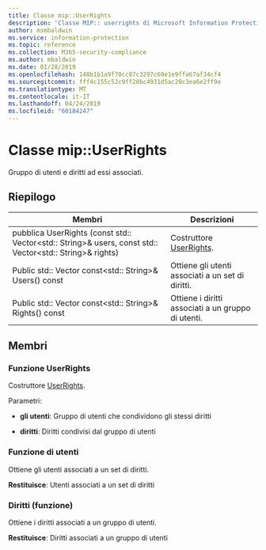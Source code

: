 ```yaml
---
title: Classe mip::UserRights
description: 'Classe MIP:: userrights di Microsoft Information Protection (MIP) SDK vengono documentate.'
author: msmbaldwin
ms.service: information-protection
ms.topic: reference
ms.collection: M365-security-compliance
ms.author: mbaldwin
ms.date: 01/28/2019
ms.openlocfilehash: 148b1b1a9f70cc87c3297c69e1e9ffa67af34cf4
ms.sourcegitcommit: fff4c155c52c9ff20bc4931d5ac20c3ea6e2ff9e
ms.translationtype: MT
ms.contentlocale: it-IT
ms.lasthandoff: 04/24/2019
ms.locfileid: "60184247"
---
```

# <a name="class-mipuserrights"></a>Classe mip::UserRights 
Gruppo di utenti e diritti ad essi associati.
  
## <a name="summary"></a>Riepilogo
 Membri                        | Descrizioni                                
--------------------------------|---------------------------------------------
pubblica UserRights (const std:: Vector\<std:: String\>& users, const std:: Vector\<std:: String\>& rights)  |  Costruttore [UserRights](class_mip_userrights.md).
Public std:: Vector const\<std:: String\>& Users() const  |  Ottiene gli utenti associati a un set di diritti.
Public std:: Vector const\<std:: String\>& Rights() const  |  Ottiene i diritti associati a un gruppo di utenti.
  
## <a name="members"></a>Membri
  
### <a name="userrights-function"></a>Funzione UserRights
Costruttore [UserRights](class_mip_userrights.md).

Parametri:  
* **gli utenti**: Gruppo di utenti che condividono gli stessi diritti 


* **diritti**: Diritti condivisi dal gruppo di utenti


  
### <a name="users-function"></a>Funzione di utenti
Ottiene gli utenti associati a un set di diritti.

  
**Restituisce**: Utenti associati a un set di diritti
  
### <a name="rights-function"></a>Diritti (funzione)
Ottiene i diritti associati a un gruppo di utenti.

  
**Restituisce**: Diritti associati a un gruppo di utenti